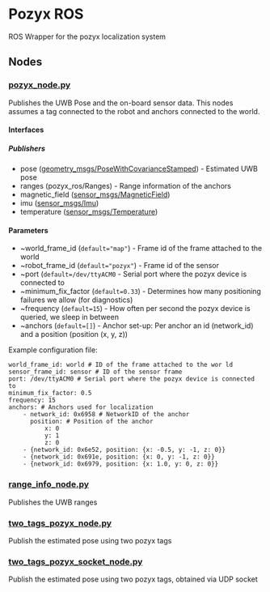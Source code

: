 # Pozyx ROS

ROS Wrapper for the pozyx localization system

## Nodes

### [pozyx_node.py](scripts/pozyx_node.py)

Publishes the UWB Pose and the on-board sensor data. This nodes assumes a tag connected to the robot and anchors connected to the world.

#### Interfaces

##### Publishers

- pose ([geometry_msgs/PoseWithCovarianceStamped](http://docs.ros.org/api/geometry_msgs/html/msg/PoseWithCovarianceStamped.html)) - Estimated UWB pose
- ranges (pozyx_ros/Ranges) - Range information of the anchors
- magnetic_field ([sensor_msgs/MagneticField](http://docs.ros.org/api/sensor_msgs/html/msg/MagneticField.html))
- imu ([sensor_msgs/Imu](http://docs.ros.org/api/sensor_msgs/html/msg/Imu.html))
- temperature ([sensor_msgs/Temperature](http://docs.ros.org/api/sensor_msgs/html/msg/Temperature.html))

#### Parameters

- ~world_frame_id (`default="map"`) - Frame id of the frame attached to the world
- ~robot_frame_id (`default="pozyx"`) - Frame id of the sensor
- ~port (`default=/dev/ttyACM0` - Serial port where the pozyx device is connected to
- ~minimum_fix_factor (`default=0.33`) - Determines how many positioning failures we allow (for diagnostics)
- ~frequency (`default=15`) - How often per second the pozyx device is queried, we sleep in between
- ~anchors (`default=[]`) - Anchor set-up: Per anchor an id (network_id) and a position (position (x, y, z))

Example configuration file:

```
world_frame_id: world # ID of the frame attached to the wor ld
sensor_frame_id: sensor # ID of the sensor frame
port: /dev/ttyACM0 # Serial port where the pozyx device is connected to
minimum_fix_factor: 0.5
frequency: 15
anchors: # Anchors used for localization
    - network_id: 0x6958 # NetworkID of the anchor
      position: # Position of the anchor
          x: 0
          y: 1
          z: 0
    - {network_id: 0x6e52, position: {x: -0.5, y: -1, z: 0}}
    - {network_id: 0x691e, position: {x: 0, y: -1, z: 0}}
    - {network_id: 0x6979, position: {x: 1.0, y: 0, z: 0}}
```

### [range_info_node.py](scripts/pozyx_node.py)

Publishes the UWB ranges

### [two_tags_pozyx_node.py](scripts/two_tag_pozyx_node)

Publish the estimated pose using two pozyx tags

### [two_tags_pozyx_socket_node.py](scripts/two_tag_pozyx_socket_node.py)

Publish the estimated pose using two pozyx tags, obtained via UDP socket